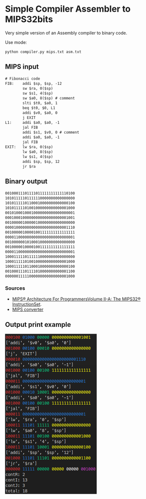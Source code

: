 # Simple Compiler Assembler to MIPS32bits

Very simple version of an Assembly compiler to binary code.

Use mode: 

    python compiler.py mips.txt asm.txt

## MIPS input

    # Fibonacci code
    FIB:    addi $sp, $sp, -12
            sw $ra, 0($sp)
            sw $s1, 4($sp)
            sw $a0, 8($sp) # comment
            slti $t0, $a0, 1
            beq $t0, $0, L1
            addi $v0, $a0, 0
            j EXIT
    L1:     addi $a0, $a0, -1
            jal FIB
            addi $s1, $v0, 0 # comment
            addi $a0, $a0, -1
            jal FIB
    EXIT:   lw $ra, 0($sp)
            lw $a0, 8($sp)
            lw $s1, 4($sp)
            addi $sp, $sp, 12
            jr $ra

## Binary output

    00100011101111011111111111110100
    10101111101111110000000000000000
    10101111101100010000000000000100
    10101111101001000000000000001000
    00101000100010000000000000000001
    00010001000000000000000000001001
    00100000100000100000000000000000
    00001000000000000000000000001110
    00100000100001001111111111111111
    00001100000000000000000000000001
    00100000010100010000000000000000
    00100000100001001111111111111111
    00001100000000000000000000000001
    10001111101111110000000000000000
    10001111101001000000000000001000
    10001111101100010000000000000100
    00100011101111010000000000001100
    00000011111000000000000000001000

### Sources
- [MIPS® Architecture For ProgrammersVolume II-A: The MIPS32® InstructionSet](https://s3-eu-west-1.amazonaws.com/downloads-mips/documents/MD00086-2B-MIPS32BIS-AFP-05.04.pdf).
- [MIPS converter](https://www.eg.bucknell.edu/~csci320/mips_web/)

## Output print example
![Output example.](example.png "Output example.")